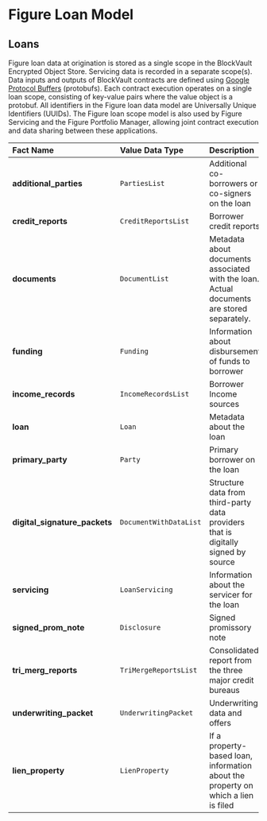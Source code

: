 # Figure Loan Model

## Loans

Figure loan data at origination is stored as a single scope in the BlockVault Encrypted Object Store. Servicing data is recorded in a separate scope\(s\). Data inputs and outputs of BlockVault contracts are defined using [Google Protocol Buffers](https://developers.google.com/protocol-buffers) \(protobufs\). Each contract execution operates on a single loan scope, consisting of key-value pairs where the value object is a protobuf. All identifiers in the Figure loan data model are Universally Unique Identifiers \(UUIDs\). The Figure loan scope model is also used by Figure Servicing and the Figure Portfolio Manager, allowing joint contract execution and data sharing between these applications.

| Fact Name                     | Value Data Type        | Description                                                                                |
| :---------------------------- | :--------------------- | :----------------------------------------------------------------------------------------- |
| **additional_parties**        | `PartiesList`          | Additional co-borrowers or co-signers on the loan                                          |
| **credit_reports**            | `CreditReportsList`    | Borrower credit reports                                                                    |
| **documents**                 | `DocumentList`         | Metadata about documents associated with the loan. Actual documents are stored separately. |
| **funding**                   | `Funding`              | Information about disbursement of funds to borrower                                        |
| **income_records**            | `IncomeRecordsList`    | Borrower Income sources                                                                    |
| **loan**                      | `Loan`                 | Metadata about the loan                                                                    |
| **primary_party**             | `Party`                | Primary borrower on the loan                                                               |
| **digital_signature_packets** | `DocumentWithDataList` | Structure data from third-party data providers that is digitally signed by source          |
| **servicing**                 | `LoanServicing`        | Information about the servicer for the loan                                                |
| **signed_prom_note**          | `Disclosure`           | Signed promissory note                                                                     |
| **tri_merg_reports**          | `TriMergeReportsList`  | Consolidated report from the three major credit bureaus                                    |
| **underwriting_packet**       | `UnderwritingPacket`   | Underwriting data and offers                                                               |
| **lien_property**             | `LienProperty`         | If a property-based loan, information about the property on which a lien is filed          |
